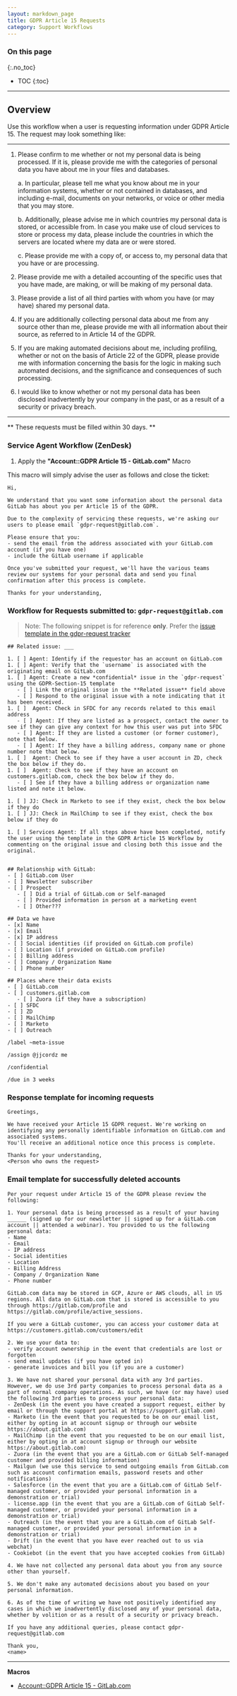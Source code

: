 ```yaml
---
layout: markdown_page
title: GDPR Article 15 Requests
category: Support Workflows
---
```


### On this page
{:.no_toc}

- TOC
{:toc}

----

## Overview

Use this workflow when a user is requesting information under GDPR Article 15. The request may look something like:

---
1. Please confirm to me whether or not my personal data is being processed. If it is, please provide me with the categories of personal data you have about me in your files and databases.

   a. In particular, please tell me what you know about me in your information systems, whether or not contained in databases, and including e-mail, documents on your networks, or voice or other media that you may store.

   b. Additionally, please advise me in which countries my personal data is stored, or accessible from. In case you make use of cloud services to store or process my data, please include the countries in which the servers are located where my data are or were stored.

   c. Please provide me with a copy of, or access to, my personal data that you have or are processing.


1. Please provide me with a detailed accounting of the specific uses that you have made, are making, or will be making of my personal data.

1. Please provide a list of all third parties with whom you have (or may have) shared my personal data.

1. If you are additionally collecting personal data about me from any source other than me, please provide me with all information about their source, as referred to in Article 14 of the GDPR.

1. If you are making automated decisions about me, including profiling, whether or not on the basis of Article 22 of the GDPR, please provide me with information concerning the basis for the logic in making such automated decisions, and the significance and consequences of such processing.

1. I would like to know whether or not my personal data has been disclosed inadvertently by your company in the past, or as a result of a security or privacy breach.


---


** These requests must be filled within 30 days. **

### Service Agent Workflow (ZenDesk)

1. Apply the **"Account::GDPR Article 15 - GitLab.com"** Macro

This macro will simply advise the user as follows and close the ticket:

```
Hi,

We understand that you want some information about the personal data GitLab has about you per Article 15 of the GDPR.

Due to the complexity of servicing these requests, we're asking our users to please email `gdpr-request@gitlab.com`.

Please ensure that you:
- send the email from the address associated with your GitLab.com account (if you have one)
- include the GitLab username if applicable

Once you've submitted your request, we'll have the various teams review our systems for your personal data and send you final confirmation after this process is complete.

Thanks for your understanding,

```
### Workflow for Requests submitted to: `gdpr-request@gitlab.com`

>Note: The following snippet is for reference **only**. Prefer the [issue template in the gdpr-request tracker](https://gitlab.com/gitlab-com/gdpr-request/blob/master/.gitlab/issue_templates/GDPR-Section-15-Request.md)


```
## Related issue: ___

1. [ ] Agent: Identify if the requestor has an account on GitLab.com
1. [ ] Agent: Verify that the `username` is associated with the originating email on GitLab.com
1. [ ] Agent: Create a new *confidential* issue in the `gdpr-request` using the GDPR-Section-15 template
   - [ ] Link the original issue in the **Related issue** field above
   - [ ] Respond to the original issue with a note indicating that it has been received.
1. [ ]  Agent: Check in SFDC for any records related to this email address
   - [ ] Agent: If they are listed as a prospect, contact the owner to see if they can give any context for how this user was put into SFDC
   - [ ] Agent: If they are listed a customer (or former customer), note that below.
   - [ ] Agent: If they have a billing address, company name or phone number note that below.
1. [ ]  Agent: Check to see if they have a user account in ZD, check the box below if they do.
1. [ ]  Agent: Check to see if they have an account on customers.gitlab.com, check the box below if they do.
   - [ ] See if they have a billing address or organization name listed and note it below.

1. [ ] JJ: Check in Marketo to see if they exist, check the box below if they do
1. [ ] JJ: Check in MailChimp to see if they exist, check the box below if they do

1. [ ] Services Agent: If all steps above have been completed, notify the user using the template in the GDPR Article 15 Workflow by commenting on the original issue and closing both this issue and the original. 


## Relationship with GitLab:
- [ ] GitLab.com User
- [ ] Newsletter subscriber
- [ ] Prospect
   - [ ] Did a trial of GitLab.com or Self-managed
   - [ ] Provided information in person at a marketing event
   - [ ] Other???

## Data we have
- [x] Name
- [x] Email
- [x] IP address
- [ ] Social identities (if provided on GitLab.com profile)
- [ ] Location (if provided on GitLab.com profile)
- [ ] Billing address
- [ ] Company / Organization Name
- [ ] Phone number

## Places where their data exists
- [ ] GitLab.com
- [ ] customers.gitlab.com
   - [ ] Zuora (if they have a subscription)
- [ ] SFDC
- [ ] ZD
- [ ] MailChimp
- [ ] Marketo
- [ ] Outreach

/label ~meta-issue

/assign @jjcordz me

/confidential

/due in 3 weeks

```

### Response template for incoming requests
```
Greetings,

We have received your Article 15 GDPR request. We're working on identifying any personally identifiable information on GitLab.com and associated systems.
You'll receive an additional notice once this process is complete.

Thanks for your understanding,
<Person who owns the request>

```
### Email template for successfully deleted accounts
```
Per your request under Article 15 of the GDPR please review the following:

1. Your personal data is being processed as a result of your having ______ (signed up for our newsletter || signed up for a GitLab.com account || attended a webinar). You provided to us the following personal data:
- Name
- Email
- IP address
- Social identities
- Location
- Billing Address
- Company / Organization Name
- Phone number

GitLab.com data may be stored in GCP, Azure or AWS clouds, all in US regions. All data on GitLab.com that is stored is accessible to you through https://gitlab.com/profile and https://gitlab.com/profile/active_sessions.

If you were a GitLab customer, you can access your customer data at https://customers.gitlab.com/customers/edit

2. We use your data to:
- verify account ownership in the event that credentials are lost or forgotten
- send email updates (if you have opted in)
- generate invoices and bill you (if you are a customer)

3. We have not shared your personal data with any 3rd parties. However, we do use 3rd party companies to process personal data as a part of normal company operations. As such, we have (or may have) used the following 3rd parties to process your personal data:
- ZenDesk (in the event you have created a support request, either by email or through the support portal at https://support.gitlab.com)
- Marketo (in the event that you requested to be on our email list, either by opting in at account signup or through our website https://about.gitlab.com)
- MailChimp (in the event that you requested to be on our email list, either by opting in at account signup or through our website https://about.gitlab.com)
- Zuora (in the event that you are a GitLab.com or GitLab Self-managed customer and provided billing information)
- Mailgun (we use this service to send outgoing emails from GitLab.com such as account confirmation emails, password resets and other notifications)
- Salesforce (in the event that you are a GitLab.com of GitLab Self-managed customer, or provided your personal information in a demonstration or trial)
- license.app (in the event that you are a GitLab.com of GitLab Self-managed customer, or provided your personal information in a demonstration or trial)
- Outreach (in the event that you are a GitLab.com of GitLab Self-managed customer, or provided your personal information in a demonstration or trial)
- Drift (in the event that you have ever reached out to us via webchat) 
- Cookiebot (in the event that you have accepted cookies from GitLab)

4. We have not collected any personal data about you from any source other than yourself.

5. We don't make any automated decisions about you based on your personal information.

6. As of the time of writing we have not positively identified any cases in which we inadvertently disclosed any of your personal data, whether by volition or as a result of a security or privacy breach.

If you have any additional queries, please contact gdpr-request@gitlab.com

Thank you,
<name>

```
---

**Macros**

* [Account::GDPR Article 15 - GitLab.com](https://gitlab.zendesk.com/agent/admin/macros/360027176693)

